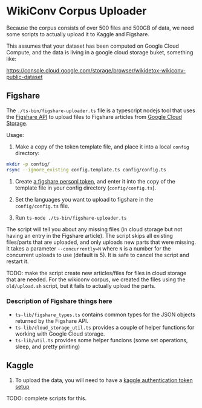 # WikiConv Corpus Uploader

Because the corpus consists of over 500 files and 500GB of data, we need some
scripts to actually upload it to Kaggle and Figshare.

This assumes that your dataset has been computed on Google Cloud Compute, and
the data is living in a google cloud storage buket, something like:

https://console.cloud.google.com/storage/browser/wikidetox-wikiconv-public-dataset

## Figshare

The `./ts-bin/figshare-uploader.ts` file is a typescript nodejs tool that uses
the [Figshare API](https://docs.figshare.com/) to upload files to Figshare
articles from [Google Cloud Storage](https://cloud.google.com/storage/).

Usage:

1. Make a copy of the token template file, and place it into a local `config`
   directory:

```bash
mkdir -p config/
rsync --ignore_existing config.template.ts config/config.ts
```

1. Create [a figshare personl token](https://figshare.com/account/applications),
   and enter it into the copy of the template file in your config directory
   (`config/config.ts`).

1. Set the languages you want to upload to figshare in the `config/config.ts`
   file.

1. Run `ts-node ./ts-bin/figshare-uploader.ts`

The script will tell you about any missing files (in cloud storage but not
having an entry in the Figshare article). The script skips all existing
files/parts that are uploaded, and only uploads new parts that were missing. It
takes a parameter `--concurrently=N` where `N` is a number for the concurrent
uploads to use (default is 5). It is safe to cancel the script and restart it.

TODO: make the script create new articles/files for files in cloud storage that
are needed. For the wikiconv corpus, we created the files using the
`old/upload.sh` script, but it fails to actually upload the parts.

### Description of Figshare things here

* `ts-lib/figshare_types.ts` contains common types for the JSON objects returned
  by the Figshare API.
* `ts-lib/cloud_storage_util.ts` provides a couple of helper functions for
  working with Google Cloud storage.
* `ts-lib/util.ts` provides some helper funcions (some set operations, sleep,
  and pretty printing)

## Kaggle

1. To upload the data, you will need to have a [kaggle authentication token
   setup](https://www.kaggle.com/docs/api)

TODO: complete scripts for this.
